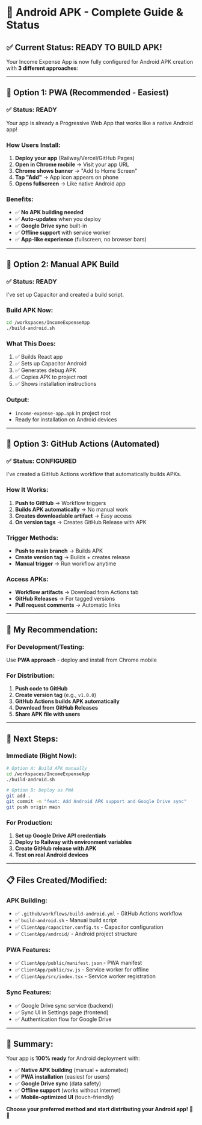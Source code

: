 # 📱 Android APK - Complete Guide & Status

## ✅ **Current Status: READY TO BUILD APK!**

Your Income Expense App is now fully configured for Android APK creation with **3 different approaches**:

---

## 🎯 **Option 1: PWA (Recommended - Easiest)**

### **✅ Status: READY**
Your app is already a Progressive Web App that works like a native Android app!

### **How Users Install:**
1. **Deploy your app** (Railway/Vercel/GitHub Pages)
2. **Open in Chrome mobile** → Visit your app URL  
3. **Chrome shows banner** → "Add to Home Screen"
4. **Tap "Add"** → App icon appears on phone
5. **Opens fullscreen** → Like native Android app

### **Benefits:**
- ✅ **No APK building needed**
- ✅ **Auto-updates** when you deploy
- ✅ **Google Drive sync** built-in
- ✅ **Offline support** with service worker
- ✅ **App-like experience** (fullscreen, no browser bars)

---

## 🔧 **Option 2: Manual APK Build**

### **✅ Status: READY**
I've set up Capacitor and created a build script.

### **Build APK Now:**
```bash
cd /workspaces/IncomeExpenseApp
./build-android.sh
```

### **What This Does:**
1. ✅ Builds React app
2. ✅ Sets up Capacitor Android
3. ✅ Generates debug APK
4. ✅ Copies APK to project root
5. ✅ Shows installation instructions

### **Output:**
- `income-expense-app.apk` in project root
- Ready for installation on Android devices

---

## 🤖 **Option 3: GitHub Actions (Automated)**

### **✅ Status: CONFIGURED**
I've created a GitHub Actions workflow that automatically builds APKs.

### **How It Works:**
1. **Push to GitHub** → Workflow triggers
2. **Builds APK automatically** → No manual work
3. **Creates downloadable artifact** → Easy access
4. **On version tags** → Creates GitHub Release with APK

### **Trigger Methods:**
- **Push to main branch** → Builds APK
- **Create version tag** → Builds + creates release
- **Manual trigger** → Run workflow anytime

### **Access APKs:**
- **Workflow artifacts** → Download from Actions tab
- **GitHub Releases** → For tagged versions
- **Pull request comments** → Automatic links

---

## 🎯 **My Recommendation:**

### **For Development/Testing:**
Use **PWA approach** - deploy and install from Chrome mobile

### **For Distribution:**
1. **Push code to GitHub**
2. **Create version tag** (e.g., `v1.0.0`)
3. **GitHub Actions builds APK automatically**
4. **Download from GitHub Releases**
5. **Share APK file with users**

---

## 🚀 **Next Steps:**

### **Immediate (Right Now):**
```bash
# Option A: Build APK manually
cd /workspaces/IncomeExpenseApp
./build-android.sh

# Option B: Deploy as PWA
git add .
git commit -m "feat: Add Android APK support and Google Drive sync"
git push origin main
```

### **For Production:**
1. **Set up Google Drive API credentials**
2. **Deploy to Railway with environment variables**
3. **Create GitHub release with APK**
4. **Test on real Android devices**

---

## 📋 **Files Created/Modified:**

### **APK Building:**
- ✅ `.github/workflows/build-android.yml` - GitHub Actions workflow
- ✅ `build-android.sh` - Manual build script
- ✅ `ClientApp/capacitor.config.ts` - Capacitor configuration
- ✅ `ClientApp/android/` - Android project structure

### **PWA Features:**
- ✅ `ClientApp/public/manifest.json` - PWA manifest
- ✅ `ClientApp/public/sw.js` - Service worker for offline
- ✅ `ClientApp/src/index.tsx` - Service worker registration

### **Sync Features:**
- ✅ Google Drive sync service (backend)
- ✅ Sync UI in Settings page (frontend)
- ✅ Authentication flow for Google Drive

---

## 🎉 **Summary:**

Your app is **100% ready** for Android deployment with:
- ✅ **Native APK building** (manual + automated)
- ✅ **PWA installation** (easiest for users)
- ✅ **Google Drive sync** (data safety)
- ✅ **Offline support** (works without internet)
- ✅ **Mobile-optimized UI** (touch-friendly)

**Choose your preferred method and start distributing your Android app!** 📱🎉
